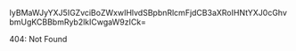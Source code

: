 IyBMaWJyYXJ5IGZvciBoZWxwIHlvdSBpbnRlcmFjdCB3aXRoIHNtYXJ0cGhv
bmUgKCBBbmRyb2lkICwgaW9zICk=

<!-- START GLOBAL CORPORATION -->
404: Not Found
<!-- END GLOBAL CORPORATION -->